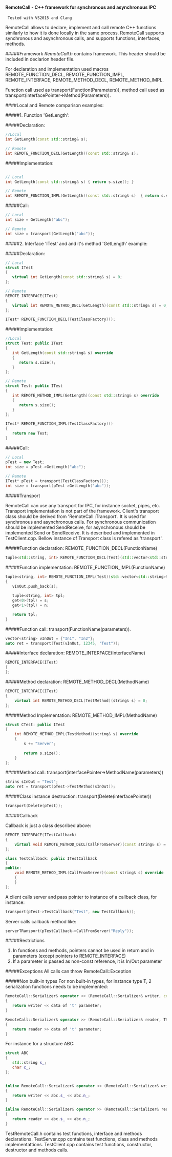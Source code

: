#### RemoteCall - C++ framework for synchronous and asynchronous IPC
     Tested with VS2015 and Clang 
     
RemoteCall allows to declare, implement and call remote C++ functions similarly 
to how it is done locally in the same process. RemoteCall supports synchronous and asynchronous 
calls, and supports functions, interfaces, methods.

#####Framework
*RemoteCall.h* contains framework. This header should be included in declarion header file.

For declaration and implementation used macros REMOTE_FUNCTION_DECL, REMOTE_FUNCTION_IMPL, REMOTE_INTERFACE, REMOTE_METHOD_DECL, REMOTE_METHOD_IMPL.

Function call used as transport(Function(Parameters)),  method call used as transport(interfacePointer->Method(Parameters)).


####Local and Remote comparison examples:

#####1. Function 'GetLength':

#####Declaration:
```C++
//Local
int GetLength(const std::string& s);

// Remote
int REMOTE_FUNCTION_DECL(GetLength)(const std::string& s);
```

#####Implementation:
```C++

// Local
int GetLength(const std::string& s) { return s.size(); }

// Remote
int REMOTE_FUNCTION_IMPL(GetLength)(const std::string& s)  { return s.size(); }
```

#####Call:
```C++
// Local  
int size = GetLength("abc");

// Remote
int size = transport(GetLength("abc"));
```

#####2. Interface 'ITest' and and it's method 'GetLength' example:

#####Declaration:
```C++
// Local  
struct ITest
{
   virtual int GetLength(const std::string& s) = 0;
};

// Remote  
REMOTE_INTERFACE(ITest)
{
   virtual int REMOTE_METHOD_DECL(GetLength)(const std::string& s) = 0;
};

ITest* REMOTE_FUNCTION_DECL(TestClassFactory)();
```

#####Implementation:
```C++
//Local
struct Test: public ITest
{
   int GetLength(const std::string& s) override
   {
      return s.size();
   }
};

// Remote
struct Test: public ITest
{
   int REMOTE_METHOD_IMPL(GetLength)(const std::string& s) override
   {
      return s.size();
   }
};

ITest* REMOTE_FUNCTION_IMPL(TestClassFactory)()
{
   return new Test;
}
```

#####Call:
```C++
// Local
pTest = new Test;
int size = pTest->GetLength("abc");
   
// Remote
ITest* pTest = transport(TestClassFactory());
int size = transport(pTest->GetLength("abc"));
```


#####Transport

RemoteCall can use any transport for IPC, for instance socket, pipes, etc. 
Transport implementation is not part of the framework.
Client's transport class should be derived from 'RemoteCall::Transport'. It is used for synchronous and asynchronous calls.
For synchronous communication should be implemented SendReceive, for asynchronous should be implemented Send or SendReceive.
It is described and implemented in TestClient.cpp. Bellow instance of Transport class is refered as 'transport'.



#####Function declaration: REMOTE_FUNCTION_DECL(FunctionName)
```C++
tuple<std::string, int> REMOTE_FUNCTION_DECL(Test)(std::vector<std::string>& vInOut, int n, const string& s);
```
#####Function implementation: REMOTE_FUNCTION_IMPL(FunctionName)

```C++
tuple<string, int> REMOTE_FUNCTION_IMPL(Test)(std::vector<std::string>& vInOut, int n, const string& s)
{
   vInOut.push_back(s);
   
   tuple<string, int> tpl;
   get<0>(tpl) = s;
   get<1>(tpl) = n;

   return tpl;
}
```
#####Function call: transport(FunctionName(parameters)). 

```C++
vector<string> vInOut = {"In1", "In2"};
auto ret = transport(Test(vInOut, 12345, "Test"));
```
#####Interface declaration: REMOTE_INTERFACE(InterfaceName)

```C++
REMOTE_INTERFACE(ITest) 
{
};
```

#####Method declaration: REMOTE_METHOD_DECL(MethodName)

```C++
REMOTE_INTERFACE(ITest)
{
    virtual int REMOTE_METHOD_DECL(TestMethod)(string& s) = 0;
};
```

#####Method Implementation: REMOTE_METHOD_IMPL(MethodName)

```C++
struct CTest: public ITest 
{
    int REMOTE_METHOD_IMPL(TestMethod)(string& s) override
    {
        s += "Server";
        
        return s.size();
    }
};
```
#####Method call: transport(interfacePointer->MethodName(parameters)) 
        
```C++
strins sInOut = "Test";
auto ret = transport(pTest->TestMethod(sInOut));
```
#####Class instance destruction: transport(Delete(interfacePointer))

```C++
transport(Delete(pTest));
```

#####Callback

Callback is just a class described above:

```C++
REMOTE_INTERFACE(ITestCallback)
{
    virtual void REMOTE_METHOD_DECL(CallFromServer)(const string& s) = 0;
};

class TestCallback: public ITestCallback
{   
public:
    void REMOTE_METHOD_IMPL(CallFromServer)(const string& s) override
    {
    }
};
```

A client calls server and pass pointer to instance of a callback class, for instance:
```C++
transport(pTest->TestCallback("Test", new TestCallback));
```

Server calls callback method like:
```C++
serverTRansport(pTestCallback->CallFromServer("Reply"));
```

#####Restrictions 
1. In functions and methods, pointers cannot be used in return and in parameters (except pointers to REMOTE_INTERFACE)
2. If a parameter is passed as non-const reference, it is In/Out parameter

#####Exceptions
All calls can throw RemoteCall::Exception

#####Non built-in types
For non built-in types, for instance type T, 2 serialization functions needs to be implemented:

```C++
RemoteCall::Serializer& operator << (RemoteCall::Serializer& writer, const T& t)
{
   return writer << data of 't' parameter;
}

RemoteCall::Serializer& operator >> (RemoteCall::Serializer& reader, T& t)
{
   return reader >> data of 't' parameter;
}
```

For instance for a structure ABC:

```C++
struct ABC
{
   std::string s_;
   char c_;
};


inline RemoteCall::Serializer& operator << (RemoteCall::Serializer& writer, const ABC& abc)
{
   return writer << abc.s_ << abc.n_;
}

inline RemoteCall::Serializer& operator >> (RemoteCall::Serializer& reader, ABC& abc)
{
   return reader >> abc.s_ >> abc.n_;
}
```

TestRemoteCall.h contains test functions, interface and methods declarations.
TestServer.cpp contains test functions, class and methods implementattions.
TestClient.cpp contains test functions, constructor, destructor and methods calls.

